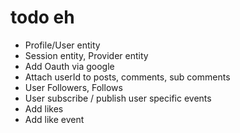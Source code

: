 # todo eh
- Profile/User entity 
- Session entity, Provider entity
- Add Oauth via google
- Attach userId to posts, comments, sub comments
- User Followers, Follows
- User subscribe / publish user specific events
- Add likes
- Add like event
